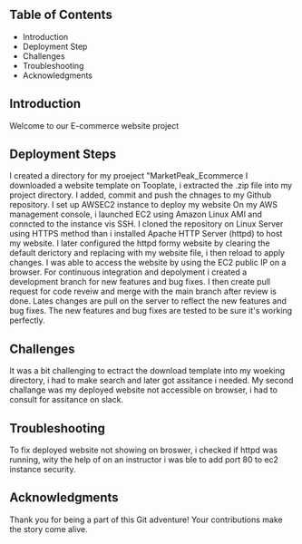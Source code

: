 ## Table of Contents

- Introduction
- Deployment Step
- Challenges
- Troubleshooting
- Acknowledgments

## Introduction
Welcome to our E-commerce website project

## Deployment Steps
I created a directory for my proeject "MarketPeak_Ecommerce
I downloaded a website template on Tooplate, i extracted the .zip file into my project directory.
I added, commit and push the chnages to my Github repository.
I set up AWSEC2 instance to deploy my website
On my AWS management console, i launched EC2 using Amazon Linux AMI and conncted to the instance vis SSH.
I cloned the repository on Linux Server using HTTPS method than i installed Apache HTTP Server (httpd) to host my website.
I later configured the httpd formy website by clearing the default derictory and replacing with my website file, i then reload to apply changes. 
I was able to access the website by using the EC2 public IP on a browser. 
For continuous integration and depolyment i created a development branch for new features and bug fixes. I then create pull request for code reveiw and merge with the main branch after review is done. Lates changes are pull on the server to reflect the new features and bug fixes. 
The new features and bug fixes are tested to be sure it's working perfectly.

## Challenges 
It was a bit challenging to ectract the download template into my woeking directory, i had to make search and later got assitance i needed.
My second challange was my deployed website not accessible on browser, i had to consult for assitance on slack.

## Troubleshooting
To fix deployed website not showing on broswer, i checked if httpd was running, wity the help of on an instructor i was ble to add port 80 to ec2 instance security.

## Acknowledgments

Thank you for being a part of this Git adventure! Your contributions make the story come alive.
